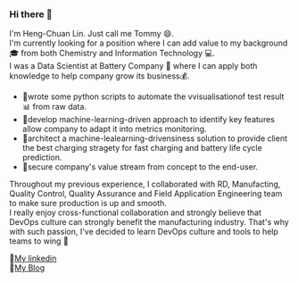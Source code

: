 ### Hi there 👋

<!--
**aks60808/aks60808** is a ✨ _special_ ✨ repository because its `README.md` (this file) appears on your GitHub profile.

Here are some ideas to get you started:

- 🔭 I’m currently working on ...
- 🌱 I’m currently learning ...
- 👯 I’m looking to collaborate on ...
- 🤔 I’m looking for help with ...
- 💬 Ask me about ...
- 📫 How to reach me: ...
- 😄 Pronouns: ...
- ⚡ Fun fact: ...
-->

I'm Heng-Chuan Lin. Just call me Tommy :smile:.\
I'm currently looking for a position where I can add value to my background :mortar_board: from both Chemistry and Information Technology :computer:.\
I was a Data Scientist at Battery Company :battery: where I can apply both knowledge to help company grow its business:moneybag:.

- :high_brightness:wrote some python scripts to automate the vvisualisationof test result :bar_chart: from raw data.
- :high_brightness:develop machine-learning-driven approach to identify key features allow company to adapt it into metrics monitoring.
- :high_brightness:architect a machine-lealearning-drivensiness solution to provide client the best charging stragety for fast charging and battery life cycle prediction.
- :high_brightness:secure company's value stream from concept to the end-user.

Throughout my previous experience, I collaborated with RD, Manufacting, Quality Control, Quality Assurance and Field Application Engineering team to make sure production is up and smooth.\
I really enjoy cross-functional collaboration and strongly believe that DevOps culture can strongly benefit the manufacturing industry.
That's why with such passion, I've decided to learn DevOps culture and tools to help teams to wing :muscle:

:office:[My linkedin](https://www.linkedin.com/in/hengchuantommylin/)\
:book:[My Blog](https://dev.to/tommyhenchuanlin)
